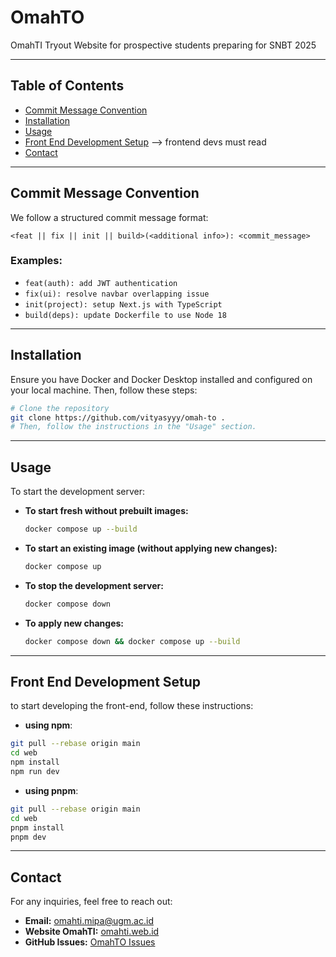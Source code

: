 # OmahTO

OmahTI Tryout Website for prospective students preparing for SNBT 2025

---

## Table of Contents

- [Commit Message Convention](#commit-message-convention)
- [Installation](#installation)
- [Usage](#usage)
- [Front End Development Setup](#front-end-development-setup) --> frontend devs must read
- [Contact](#contact)

---

## Commit Message Convention

We follow a structured commit message format:

```
<feat || fix || init || build>(<additional info>): <commit_message>
```

### Examples:
- `feat(auth): add JWT authentication`
- `fix(ui): resolve navbar overlapping issue`
- `init(project): setup Next.js with TypeScript`
- `build(deps): update Dockerfile to use Node 18`

---

## Installation

Ensure you have Docker and Docker Desktop installed and configured on your local machine. Then, follow these steps:

```bash
# Clone the repository
git clone https://github.com/vityasyyy/omah-to .
# Then, follow the instructions in the "Usage" section.
```

---

## Usage

To start the development server:

- **To start fresh without prebuilt images:**
  ```bash
  docker compose up --build
  ```

- **To start an existing image (without applying new changes):**
  ```bash
  docker compose up
  ```

- **To stop the development server:**
  ```bash
  docker compose down
  ```

- **To apply new changes:**
  ```bash
  docker compose down && docker compose up --build
  ```

---

## Front End Development Setup

to start developing the front-end, follow these instructions:

- **using npm**:

```bash
git pull --rebase origin main
cd web
npm install
npm run dev
```

- **using pnpm**:

```bash
git pull --rebase origin main
cd web
pnpm install
pnpm dev
```

---

## Contact

For any inquiries, feel free to reach out:

- **Email:** [omahti.mipa@ugm.ac.id](mailto:omahti.mipa@ugm.ac.id)
- **Website OmahTI:** [omahti.web.id](https://omahti.web.id)
- **GitHub Issues:** [OmahTO Issues](https://github.com/vityasyyy/omah-to/issues)
```
